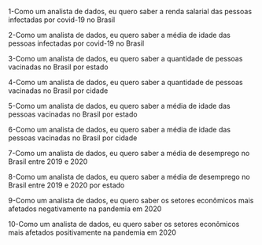 1-Como um analista de dados, eu quero saber a renda salarial das pessoas infectadas por covid-19 no Brasil

2-Como um analista de dados, eu quero saber a média de idade das pessoas infectadas por covid-19 no Brasil

3-Como um analista de dados, eu quero saber a quantidade de pessoas vacinadas no Brasil por estado

4-Como um analista de dados, eu quero saber a quantidade de pessoas vacinadas no Brasil por cidade

5-Como um analista de dados, eu quero saber a média de idade das pessoas vacinadas no Brasil por estado

6-Como um analista de dados, eu quero saber a média de idade das pessoas vacinadas no Brasil por cidade

7-Como um analista de dados, eu quero saber a média de desemprego no Brasil entre 2019 e 2020

8-Como um analista de dados, eu quero saber a média de desemprego no Brasil entre 2019 e 2020 por estado

9-Como um analista de dados, eu quero saber os setores econômicos mais afetados negativamente na pandemia em 2020

10-Como um analista de dados, eu quero saber os setores econômicos mais afetados positivamente na pandemia em 2020
